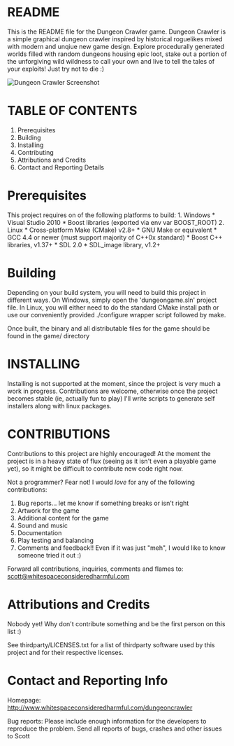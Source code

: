 README 
======
This is the README file for the Dungeon Crawler game. Dungeon Crawler
is a simple graphical dungeon crawler inspired by historical roguelikes
mixed with modern and unqiue new game design. Explore procedurally
generated worlds filled with random dungeons housing epic loot, stake
out a portion of the unforgiving wild wildness to call your own and live
to tell the tales of your exploits! Just try not to die :)

![Dungeon Crawler Screenshot](http://i.imgur.com/8ODmQ.png)

TABLE OF CONTENTS
=================

1.   Prerequisites
2.   Building
3.   Installing
4.   Contributing
5.   Attributions and Credits
6.   Contact and Reporting Details


Prerequisites
=====================
 
  This project requires on of the following platforms to build:
    1. Windows
        * Visual Studio 2010
        * Boost libraries (exported via env var BOOST_ROOT)
    2. Linux
        * Cross-platform Make (CMake) v2.8+
        * GNU Make or equivalent
        * GCC 4.4 or newer (must support majority of C++0x standard)
        * Boost C++ libraries, v1.37+
        * SDL 2.0
        * SDL_image library, v1.2+

Building
========

Depending on your build system, you will need to build this project
in different ways. On Windows, simply open the 'dungeongame.sln'
project file. In Linux, you will either need to do the standard CMake
install path or use our conveniently provided ./configure wrapper
script followed by make.

Once built, the binary and all distributable files for the game should
be found in the game/ directory

INSTALLING
==========

Installing is not supported at the moment, since the project is very much
a work in progress. Contributions are welcome, otherwise once the project
becomes stable (ie, actually fun to play) I'll write scripts to generate
self installers along with linux packages.

CONTRIBUTIONS
=============

Contributions to this project are highly encouraged! At the moment the
project is in a heavy state of flux (seeing as it isn't even a playable
game yet), so it might be difficult to contribute new code right now.

Not a programmer? Fear not! I would *love* for any of the following
contributions:

1. Bug reports... let me know if something breaks or isn't right
2. Artwork for the game
3. Additional content for the game
4. Sound and music
5. Documentation
6. Play testing and balancing
7. Comments and feedback!! Even if it was just "meh", I would like to
    know someone tried it out :)

Forward all contributions, inquiries, comments and flames to:
scott@whitespaceconsideredharmful.com

Attributions and Credits
========================

Nobody yet! Why don't contribute something and be the first person on
this list :)

See thirdparty/LICENSES.txt for a list of thirdparty software used by this
project and for their respective licenses.

Contact and Reporting Info
==========================
Homepage: http://www.whitespaceconsideredharmful.com/dungeoncrawler

Bug reports:
Please include enough information for the developers to reproduce the
problem. Send all reports of bugs, crashes and other issues to Scott

